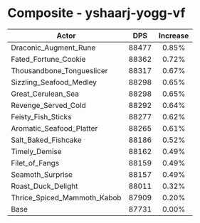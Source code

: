 # Composite - yshaarj-yogg-vf
| Actor | DPS | Increase |
|---|:---:|:---:|
|Draconic_Augment_Rune|88477|0.85%|
|Fated_Fortune_Cookie|88362|0.72%|
|Thousandbone_Tongueslicer|88317|0.67%|
|Sizzling_Seafood_Medley|88298|0.65%|
|Great_Cerulean_Sea|88298|0.65%|
|Revenge_Served_Cold|88292|0.64%|
|Feisty_Fish_Sticks|88277|0.62%|
|Aromatic_Seafood_Platter|88265|0.61%|
|Salt_Baked_Fishcake|88186|0.52%|
|Timely_Demise|88162|0.49%|
|Filet_of_Fangs|88159|0.49%|
|Seamoth_Surprise|88157|0.49%|
|Roast_Duck_Delight|88011|0.32%|
|Thrice_Spiced_Mammoth_Kabob|87909|0.20%|
|Base|87731|0.00%|
